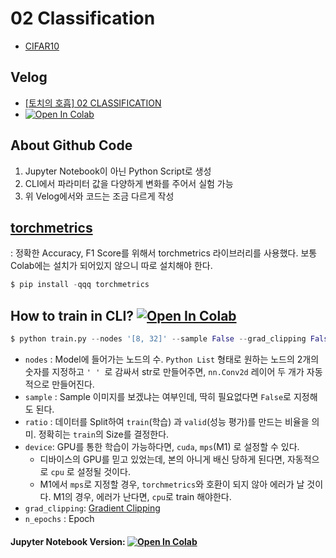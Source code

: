# 02 Classification
 - [CIFAR10](https://pytorch.org/vision/main/generated/torchvision.datasets.CIFAR10.html)

## Velog 
  - [[토치의 호흡] 02 CLASSIFICATION](https://velog.io/@heiswicked/토치의-호흡-02-CLASSIFICATION) 
  - [![Open In Colab](https://colab.research.google.com/assets/colab-badge.svg)](https://colab.research.google.com/drive/1BCKTek0EGf5lq-mIKQVsj44afvD5pk5V?usp=sharing)


## About Github Code 
 1. Jupyter Notebook이 아닌 Python Script로 생성
 2. CLI에서 파라미터 값을 다양하게 변화를 주어서 실험 가능
 3. 위 Velog에서와 코드는 조금 다르게 작성 


## [torchmetrics](https://torchmetrics.readthedocs.io/en/stable/)
: 정확한 Accuracy, F1 Score를 위해서 torchmetrics 라이브러리를 사용했다. 보통 Colab에는 설치가 되어있지 않으니 따로 설치해야 한다.
```python
$ pip install -qqq torchmetrics
```


## How to train in CLI? [![Open In Colab](https://colab.research.google.com/assets/colab-badge.svg)](https://colab.research.google.com/drive/1_8wJja-KBLhNX3ETz7uwe2veNe7h-8Hv?usp=sharing)

```python
$ python train.py --nodes '[8, 32]' --sample False --grad_clipping False --bs 128 --ratio 0.7 --device 'cuda' --n_epochs 110
```

- `nodes` : Model에 들어가는 노드의 수. `Python List` 형태로 원하는 노드의 2개의 숫자를 지정하고 `' ' `로 감싸서 str로 만들어주면, `nn.Conv2d` 레이어 두 개가 자동적으로 만들어진다.
- `sample` : Sample 이미지를 보겠냐는 여부인데, 딱히 필요없다면 `False`로 지정해도 된다. 
- `ratio` : 데이터를 Split하여 `train`(학습) 과 `valid`(성능 평가)를 만드는 비율을 의미. 정확히는 `train`의 Size를 결정한다.
- `device`: GPU를 통한 학습이 가능하다면, `cuda`, `mps`(M1) 로 설정할 수 있다. 
  - 디바이스의 GPU를 믿고 있었는데, 본의 아니게 배신 당하게 된다면, 자동적으로  `cpu` 로 설정될 것이다. 
  - M1에서 `mps`로 지정할 경우, `torchmetrics`와 호환이 되지 않아 에러가 날 것이다. M1의 경우, 에러가 난다면, `cpu`로 train 해야한다.
- `grad_clipping`: [Gradient Clipping](https://neptune.ai/blog/understanding-gradient-clipping-and-how-it-can-fix-exploding-gradients-problem)
- `n_epochs` : Epoch


#### Jupyter Notebook Version: [![Open In Colab](https://colab.research.google.com/assets/colab-badge.svg)](https://colab.research.google.com/drive/15aiRDgT3e9BBcfwCKae25_oJzaxZTrnU?usp=sharing) 


